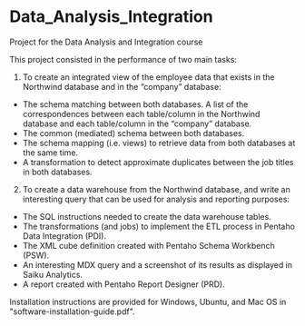 # Data_Analysis_Integration
 Project for the Data Analysis and Integration course

This project consisted in the performance of two main tasks:

1) To create an integrated view of the employee data that exists in the Northwind database and in the “company” database:
- The schema matching between both databases. A list of the correspondences between each table/column in the Northwind database and each table/column in the “company” database.
- The common (mediated) schema between both databases.
- The schema mapping (i.e. views) to retrieve data from both databases at the same time.
- A transformation to detect approximate duplicates between the job titles in both databases.

2) To create a data warehouse from the Northwind database, and write an interesting query that can be used for analysis and reporting purposes:
- The SQL instructions needed to create the data warehouse tables.
- The transformations (and jobs) to implement the ETL process in Pentaho Data Integration (PDI).
- The XML cube definition created with Pentaho Schema Workbench (PSW).
- An interesting MDX query and a screenshot of its results as displayed in Saiku Analytics.
- A report created with Pentaho Report Designer (PRD).

Installation instructions are provided for Windows, Ubuntu, and Mac OS in "software-installation-guide.pdf".
